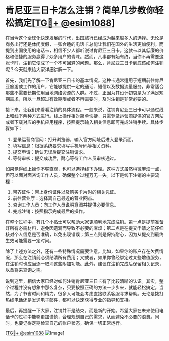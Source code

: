 # 肯尼亚三日卡怎么注销？简单几步教你轻松搞定[[TG💪+ @esim1088](https://t.me/s/esim1088)]

在当今这个全球化快速发展的时代，出国旅行已经成为越来越多人的选择。无论是商务出行还是休闲度假，一张合适的电话卡总能让我们在国外的生活更加便利。而提到出国使用的电话卡，相信不少人都听说过肯尼亚三日卡。这款卡以其低廉的价格和便捷的服务赢得了众多用户的青睐。然而，凡事都有始有终，当你不再需要这张卡时，注销它便成了一个不可回避的问题。那么，肯尼亚三日卡到底该如何注销呢？今天就来给大家详细讲解一下。

首先，我们先了解一下肯尼亚三日卡的基本情况。这种卡通常适用于短期前往肯尼亚旅游或工作的用户，它能够提供一定的通话、短信以及数据流量服务，非常适合那些不需要长期使用当地网络资源的人群。不过，正因为其设计初衷是为了满足短期需求，所以一旦超过有效期限或者不再需要时，及时注销是非常必要的。

接下来，让我们来看看注销的具体流程。一般来说，注销肯尼亚三日卡可以通过线上和线下两种方式进行。线上操作相对简单快捷，只需登录运营商提供的官方网站或者下载对应的手机应用程序，按照提示输入相关信息即可完成注销手续。具体步骤如下：

1. 登录运营商官网：打开浏览器，输入官方网址后进入登录页面。
2. 填写信息：根据系统要求填写手机号码等相关资料。
3. 提交申请：确认无误后提交注销请求。
4. 等待审核：提交成功后，耐心等待工作人员审核通过。

如果觉得线上操作不够直观，也可以选择线下办理。这种方式虽然稍微麻烦一点，但可以面对面咨询工作人员，确保整个过程万无一失。以下是线下注销的主要流程：

1. 带齐证件：带上身份证件以及购买卡片时的相关凭证。
2. 前往营业厅：选择离自己最近的营业网点。
3. 咨询工作人员：向工作人员说明意图并提供必要信息。
4. 完成注销：按照指示完成最后的操作。

在整个过程中，有几个小贴士可以帮助大家更顺利地完成注销。第一点是提前准备好所有必需材料，避免因遗漏而导致不必要的麻烦；第二点是在提交申请之前仔细核对个人信息是否准确，以免出现错误；第三点则是保持耐心，因为从提交到最终生效可能需要一定时间。

除了上述方法之外，还有一些特殊情况需要注意。比如，如果你的账户存在欠费情况，那么在注销前必须结清所有费用；又或者，如果你曾经绑定过某些增值服务，在注销时也应当逐一取消这些附加功能。此外，建议在注销完成后保留相关记录，以备将来查询之需。

说到这里，相信大家已经对如何注销肯尼亚三日卡有了比较清晰的认识。其实，整个过程并没有想象中那么复杂，只要按照正确的方法一步步来，就能轻松搞定。当然，为了节省时间和精力，很多人可能会考虑直接联系客服寻求帮助。无论是拨打热线电话还是发送电子邮件，都可以快速获得专业的指导和支持。

最后，再提醒一下大家，注销并不是结束，而是新的开始。希望大家在未来使用电话卡的过程中能够更加谨慎，合理规划自己的需求，从而避免不必要的浪费。同时，也要记得定期检查自己的账户状态，确保一切正常运行。

[[TG💪+ @esim1088](https://t.me/s/esim1088) ![Image](https://i.postimg.cc/4NQfJmqS/Snipaste-2025-05-13-00-14-12.png)]